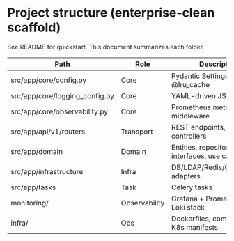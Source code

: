 # Project structure (enterprise-clean scaffold)

See README for quickstart. This document summarizes each folder.

| Path | Role | Description |
|------|------|-------------|
| src/app/core/config.py | Core | Pydantic Settings with @lru_cache |
| src/app/core/logging_config.py | Core | YAML-driven JSON logging |
| src/app/core/observability.py | Core | Prometheus metrics middleware |
| src/app/api/v1/routers | Transport | REST endpoints, thin controllers |
| src/app/domain | Domain | Entities, repository interfaces, use cases |
| src/app/infrastructure | Infra | DB/LDAP/Redis/Celery/gRPC adapters |
| src/app/tasks | Task | Celery tasks |
| monitoring/ | Observability | Grafana + Prometheus + Loki stack |
| infra/ | Ops | Dockerfiles, compose files, K8s manifests |
